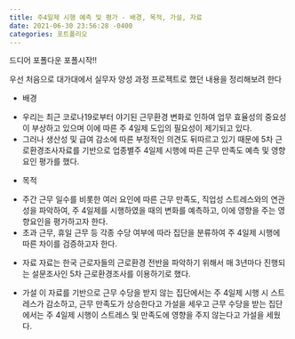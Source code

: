 ```yaml
---
title: 주4일제 시행 예측 및 평가 - 배경, 목적, 가설, 자료
date: 2021-06-30 23:56:28 -0400
categories: 포트폴리오
---
```

드디어 포폴다운 포폴시작!!

우선 처음으로 대가대에서 실무자 양성 과정 프로젝트로 했던 내용을 정리해보려 한다

* 배경
- 우리는 최근 코로나19로부터 야기된 근무환경 변화로 인하여 업무 효율성의 중요성이 부상하고 있으며
이에 따른 주 4일제 도입의 필요성이 제기되고 있다.
- 그러나 생산성 및 급여 감소에 따른 부정적인 의견도 뒤따르고 있기 때문에
5차 근로환경조사자료를 기반으로 업종별주 4일제 시행에 따른 근무 만족도 예측 및 영향요인 평가를 했다.

* 목적
- 주간 근무 일수를 비롯한 여러 요인에 따른 근무 만족도, 직업성 스트레스와의 연관성을 파악하여,
주 4일제를 시행하였을 때의 변화를 예측하고, 이에 영향을 주는 영향요인을 평가하고자 한다.
 - 초과 근무, 휴일 근무 등 각종 수당 여부에 따라 집단을 분류하여 주 4일제 시행에 따른 차이를 검증하고자 한다.

* 자료
자료는 한국 근로자들의 근로환경 전반을 파악하기 위해서 매 3년마다 진행되는 설문조사인 5차 근로환경조사를 이용하기로 했다.

* 가설
이 자료를 기반으로 근무 수당을 받지 않는 집단에서는 주 4일제 시행 시 스트레스가 감소하고,
근무 만족도가 상승한다고 가설을 세우고
근무 수당을 받는 집단에서는 주 4일제 시행이 스트레스 및 만족도에 영향을 주지 않는다고 가설을 세웠다.


